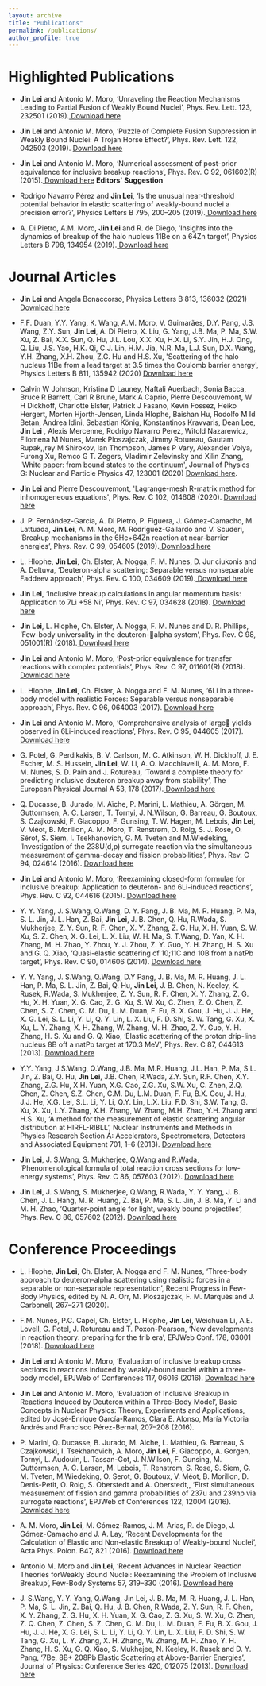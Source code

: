 ```yaml
---
layout: archive
title: "Publications"
permalink: /publications/
author_profile: true
---
```


Highlighted Publications
======
* **Jin Lei** and Antonio M. Moro, ‘Unraveling the Reaction Mechanisms Leading to Partial Fusion of Weakly Bound Nuclei’, Phys. Rev. Lett. 123, 232501 (2019).<a href="/publications/PhysRevLett.123.232501.pdf"> Download here</a>

* **Jin Lei** and Antonio M. Moro, ‘Puzzle of Complete Fusion Suppression in Weakly Bound Nuclei: A Trojan Horse Effect?’, Phys. Rev. Lett. 122, 042503 (2019). <a href="/publications/PhysRevLett.122.042503.pdf"> Download here</a>

* **Jin Lei** and Antonio M. Moro, ‘Numerical assessment of post-prior equivalence for inclusive breakup reactions’, Phys. Rev. C 92, 061602(R) (2015).<a href="/publications/PhysRevC.92.061602.pdf"> Download here</a> **Editors' Suggestion**

* Rodrigo Navarro Pérez and **Jin Lei**, ‘Is the unusual near-threshold potential behavior in elastic scattering of weakly-bound nuclei a precision error?’, Physics Letters B 795, 200–205 (2019).<a href="/publications/j.physletb.2019.06.005.pdf"> Download here</a>

* A. Di Pietro, A.M. Moro, **Jin Lei** and R. de Diego, ‘Insights into the dynamics of breakup of the halo nucleus 11Be on a 64Zn target’, Physics Letters B 798, 134954 (2019).<a href="/publications/j.physletb.2019.134954.pdf"> Download here</a>

Journal Articles
======
* **Jin Lei** and Angela Bonaccorso, Physics Letters B 813, 136032 (2021) <a href="/publications/PhysLettb.813.136032.pdf"> Download here</a>

* F.F. Duan, Y.Y. Yang, K. Wang, A.M. Moro, V. Guimarães, D.Y. Pang, J.S. Wang, Z.Y. Sun, **Jin Lei**, A. Di Pietro, X. Liu, G. Yang, J.B. Ma, P. Ma, S.W. Xu, Z. Bai, X.X. Sun, Q. Hu, J.L. Lou, X.X. Xu, H.X. Li, S.Y. Jin, H.J. Ong, Q. Liu, J.S. Yao, H.K. Qi, C.J. Lin, H.M. Jia, N.R. Ma, L.J. Sun, D.X. Wang, Y.H. Zhang, X.H. Zhou, Z.G. Hu and H.S. Xu, 'Scattering of the halo nucleus 11Be from a lead target at 3.5 times the Coulomb barrier energy', Physics Letters B 811, 135942 (2020) <a href="/publications/PhysLettb.811.135942.pdf"> Download here</a>

* Calvin W Johnson, Kristina D Launey, Naftali Auerbach, Sonia Bacca, Bruce R Barrett, Carl R Brune, Mark A Caprio, Pierre Descouvemont, W H Dickhoff, Charlotte Elster, Patrick J Fasano, Kevin Fossez, Heiko Hergert, Morten Hjorth-Jensen, Linda Hlophe, Baishan Hu, Rodolfo M Id Betan, Andrea Idini, Sebastian König, Konstantinos Kravvaris, Dean Lee, **Jin Lei** , Alexis Mercenne, Rodrigo Navarro Perez, Witold Nazarewicz, Filomena M Nunes, Marek Ploszajczak, Jimmy Rotureau, Gautam Rupak,,rey M Shirokov, Ian Thompson, James P Vary, Alexander Volya, Furong Xu, Remco G T. Zegers, Vladimir Zelevinsky and Xilin Zhang, 'White paper: from bound states to the continuum', Journal of Physics G: Nuclear and Particle Physics 47, 123001 (2020) <a href="/publications/J._Phys._G_47_123001.pdf"> Download here</a>.

* **Jin Lei** and Pierre Descouvemont, 'Lagrange-mesh R-matrix method for inhomogeneous equations', Phys. Rev. C 102, 014608 (2020).  <a href="/publications/PhysRevC.102.014608.pdf"> Download here</a>

* J. P. Fernández-García, A. Di Pietro, P. Figuera, J. Gómez-Camacho, M. Lattuada, **Jin Lei**, A. M. Moro, M. Rodríguez-Gallardo and V. Scuderi, ‘Breakup mechanisms in the 6He+64Zn reaction at near-barrier energies’, Phys. Rev. C 99, 054605 (2019).<a href="/publications/PhysRevC.99.054605.pdf"> Download here</a>

* L. Hlophe, **Jin Lei**, Ch. Elster, A. Nogga, F. M. Nunes, D. Jur ciukonis and A. Deltuva, ‘Deuteron-alpha scattering: Separable versus nonseparable Faddeev approach’, Phys. Rev. C 100,
034609 (2019).<a href="/publications/PhysRevC.100.034609.pdf"> Download here</a>

* **Jin Lei**, ‘Inclusive breakup calculations in angular momentum basis: Application to 7Li +58 Ni’, Phys. Rev. C 97, 034628 (2018). <a href="/publications/PhysRevC.97.034628.pdf"> Download here</a>

* **Jin Lei**, L. Hlophe, Ch. Elster, A. Nogga, F. M. Nunes and D. R. Phillips, ‘Few-body universality in the deuteron-alpha system’, Phys. Rev. C 98, 051001(R) (2018).<a href="/publications/PhysRevC.98.051001.pdf"> Download here</a>

* **Jin Lei** and Antonio M. Moro, ‘Post-prior equivalence for transfer reactions with complex potentials’, Phys. Rev. C 97, 011601(R) (2018). <a href="/publications/PhysRevC.97.011601.pdf"> Download here</a>

* L. Hlophe, **Jin Lei**, Ch. Elster, A. Nogga and F. M. Nunes, ‘6Li in a three-body model with realistic Forces: Separable versus nonseparable approach’, Phys. Rev. C 96, 064003 (2017). <a href="/publications/PhysRevC.96.064003.pdf"> Download here</a>

* **Jin Lei** and Antonio M. Moro, ‘Comprehensive analysis of large yields observed in 6Li-induced reactions’, Phys. Rev. C 95, 044605 (2017). <a href="/publications/PhysRevC.95.044605.pdf"> Download here</a>

* G. Potel, G. Perdikakis, B. V. Carlson, M. C. Atkinson, W. H. Dickhoff, J. E. Escher, M. S. Hussein, **Jin Lei**, W. Li, A. O. Macchiavelli, A. M. Moro, F. M. Nunes, S. D. Pain and J. Rotureau, ‘Toward a complete theory for predicting inclusive deuteron breakup away from stability’, The European Physical Journal A 53, 178 (2017).<a href="/publications/epja2017-12371-9.pdf"> Download here</a>

* Q. Ducasse, B. Jurado, M. Aïche, P. Marini, L. Mathieu, A. Görgen, M. Guttormsen, A. C. Larsen, T. Tornyi, J. N.Wilson, G. Barreau, G. Boutoux, S. Czajkowski, F. Giacoppo, F. Gunsing, T. W. Hagen, M. Lebois, **Jin Lei**, V. Méot, B. Morillon, A. M. Moro, T. Renstrøm, O. Roig, S. J. Rose, O. Sérot, S. Siem, I. Tsekhanovich, G. M. Tveten and M.Wiedeking, ‘Investigation of the 238U(d,p) surrogate reaction via the simultaneous measurement of gamma-decay and fission probabilities’, Phys. Rev. C 94, 024614 (2016). <a href="/publications/PhysRevC.94.024614.pdf"> Download here</a>

* **Jin Lei** and Antonio M. Moro, ‘Reexamining closed-form formulae for inclusive breakup: Application to deuteron- and 6Li-induced reactions’, Phys. Rev. C 92, 044616 (2015). <a href="/publications/PhysRevC.92.044616.pdf"> Download here</a>

* Y. Y. Yang, J. S.Wang, Q.Wang, D. Y. Pang, J. B. Ma, M. R. Huang, P. Ma, S. L. Jin, J. L. Han, Z. Bai, **Jin Lei**, J. B. Chen, Q. Hu, R.Wada, S. Mukherjee, Z. Y. Sun, R. F. Chen, X. Y. Zhang, Z. G. Hu, X. H. Yuan, S. W. Xu, S. Z. Chen, X. G. Lei, L. X. Liu, W. H. Ma, S. T.Wang, D. Yan, X. H. Zhang, M. H. Zhao, Y. Zhou, Y. J. Zhou, Z. Y. Guo, Y. H. Zhang, H. S. Xu and G. Q. Xiao, ‘Quasi-elastic scattering of 10;11C and 10B from a natPb target’, Phys. Rev. C 90, 014606 (2014). <a href="/publications/PhysRevC.90.014606.pdf"> Download here</a>

* Y. Y. Yang, J. S.Wang, Q.Wang, D.Y Pang, J. B. Ma, M. R. Huang, J. L. Han, P. Ma, S. L. Jin, Z. Bai, Q. Hu, **Jin Lei**, J. B. Chen, N. Keeley, K. Rusek, R.Wada, S. Mukherjee, Z. Y. Sun, R. F. Chen, X. Y. Zhang, Z. G. Hu, X. H. Yuan, X. G. Cao, Z. G. Xu, S. W. Xu, C. Zhen, Z. Q. Chen, Z. Chen, S. Z. Chen, C. M. Du, L. M. Duan, F. Fu, B. X. Gou, J. Hu, J. J. He, X. G. Lei, S. L. Li, Y. Li, Q. Y. Lin, L. X. Liu, F. D. Shi, S. W. Tang, G. Xu, X. Xu, L. Y. Zhang, X. H. Zhang, W. Zhang, M. H. Zhao, Z. Y. Guo, Y. H. Zhang, H. S. Xu and G. Q. Xiao, ‘Elastic scattering of the proton drip-line nucleus 8B off a natPb target at 170.3 MeV’, Phys. Rev. C 87, 044613 (2013). <a href="/publications/PhysRevC.87.044613.pdf"> Download here</a>

* Y.Y. Yang, J.S.Wang, Q.Wang, J.B. Ma, M.R. Huang, J.L. Han, P. Ma, S.L. Jin, Z. Bai, Q. Hu, **Jin Lei**, J.B. Chen, R.Wada, Z.Y. Sun, R.F. Chen, X.Y. Zhang, Z.G. Hu, X.H. Yuan, X.G. Cao, Z.G. Xu, S.W. Xu, C. Zhen, Z.Q. Chen, Z. Chen, S.Z. Chen, C.M. Du, L.M. Duan, F. Fu, B.X. Gou, J. Hu, J.J. He, X.G. Lei, S.L. Li, Y. Li, Q.Y. Lin, L.X. Liu, F.D. Shi, S.W. Tang, G. Xu, X. Xu, L.Y. Zhang, X.H. Zhang, W. Zhang, M.H. Zhao, Y.H. Zhang and H.S. Xu, ‘A method for the measurement of elastic scattering angular distribution at HIRFL-RIBLL’, Nuclear Instruments and Methods in Physics Research Section A: Accelerators, Spectrometers, Detectors and Associated Equipment 701, 1–6 (2013). <a href="/publications/j.nima.2012.10.pdf"> Download here</a>

* **Jin Lei**, J. S.Wang, S. Mukherjee, Q.Wang and R.Wada, ‘Phenomenological formula of total reaction cross sections for low-energy systems’, Phys. Rev. C 86, 057603 (2012). <a href="/publications/PhysRevC.86.057603.pdf"> Download here</a>

* **Jin Lei**, J. S.Wang, S. Mukherjee, Q.Wang, R.Wada, Y. Y. Yang, J. B. Chen, J. L. Hang, M. R. Huang, Z. Bai, P. Ma, S. L. Jin, J. B. Ma, Y. Li and M. H. Zhao, ‘Quarter-point angle for light, weakly bound projectiles’, Phys. Rev. C 86, 057602 (2012). <a href="/publications/PhysRevC.86.057602.pdf"> Download here</a>

Conference Proceedings
======
* L. Hlophe, **Jin Lei**, Ch. Elster, A. Nogga and F. M. Nunes, ‘Three-body approach to deuteron-alpha scattering using realistic forces in a separable or non-separable representation’, Recent Progress in Few-Body Physics, edited by N. A. Orr, M. Ploszajczak, F. M. Marqués and J. Carbonell, 267–271 (2020).

* F.M. Nunes, P.C. Capel, Ch. Elster, L. Hlophe, **Jin Lei**, Weichuan Li, A.E. Lovell, G. Potel, J. Rotureau and T. Poxon-Pearson, ‘New developments in reaction theory: preparing for the frib era’, EPJWeb Conf. 178, 03001 (2018). <a href="/publications/201817803001.pdf"> Download here</a>

* **Jin Lei** and Antonio M. Moro, ‘Evaluation of inclusive breakup cross sections in reactions induced by weakly-bound nuclei within a three-body model’, EPJWeb of Conferences 117, 06016 (2016). <a href="/publications/201611706016.pdf"> Download here</a>

* **Jin Lei** and Antonio M. Moro, ‘Evaluation of Inclusive Breakup in Reactions Induced by Deuteron within a Three-Body Model’, Basic Concepts in Nuclear Physics: Theory, Experiments and Applications, edited by José-Enrique García-Ramos, Clara E. Alonso, María Victoria Andrés and Francisco Pérez-Bernal, 207–208 (2016).

* P. Marini, Q. Ducasse, B. Jurado, M. Aiche, L. Mathieu, G. Barreau, S. Czajkowski, I. Tsekhanovich, A. Moro, **Jin Lei**, F. Giacoppo, A. Gorgen, Tornyi, L. Audouin, L. Tassan-Got, J. N.Wilson, F. Gunsing, M. Guttormsen, A. C. Larsen, M. Lebois, T. Renstrom, S. Rose, S. Siem, G. M. Tveten, M.Wiedeking, O. Serot, G. Boutoux, V. Méot, B. Morillon, D. Denis-Petit, O. Roig, S. Oberstedt and A. Oberstedt,, ‘First simultaneous measurement of fission and gamma probabilities of 237u and 239np via surrogate reactions’, EPJWeb of Conferences 122, 12004 (2016). <a href="/publications/201612212004.pdf"> Download here</a>

* A. M. Moro, **Jin Lei**, M. Gómez-Ramos, J. M. Arias, R. de Diego, J. Gómez-Camacho and J. A. Lay, ‘Recent Developments for the Calculation of Elastic and Non-elastic Breakup of Weakly-bound Nuclei’, Acta Phys. Polon. B47, 821 (2016). <a href="/publications/v47p0821.pdf"> Download here</a>

* Antonio M. Moro and **Jin Lei**, ‘Recent Advances in Nuclear Reaction Theories forWeakly Bound Nuclei: Reexamining the Problem of Inclusive Breakup’, Few-Body Systems 57, 319–330 (2016). <a href="/publications/s00601-016-1085-1.pdf"> Download here</a>

* J. S.Wang, Y. Y. Yang, Q.Wang, Jin Lei, J. B. Ma, M. R. Huang, J. L. Han, P. Ma, S. L. Jin, Z. Bai, Q. Hu, J. B. Chen, R.Wada, Z. Y. Sun, R. F. Chen, X. Y. Zhang, Z. G. Hu, X. H. Yuan, X. G. Cao, Z. G. Xu, S. W. Xu, C. Zhen, Z. Q. Chen, Z. Chen, S. Z. Chen, C. M. Du, L. M. Duan, F. Fu, B. X. Gou, J. Hu, J. J. He, X. G. Lei, S. L. Li, Y. Li, Q. Y. Lin, L. X. Liu, F. D. Shi, S. W. Tang, G. Xu, L. Y. Zhang, X. H. Zhang, W. Zhang, M. H. Zhao, Y. H. Zhang, H. S. Xu, G. Q. Xiao, S. Mukhejee, N. Keeley, K. Rusek and D. Y. Pang, ‘7Be, 8B+ 208Pb Elastic Scattering at Above-Barrier Energies’, Journal of Physics: Conference Series 420, 012075 (2013). <a href="/publications/012075.pdf"> Download here</a>
